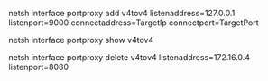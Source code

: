 netsh interface portproxy add v4tov4  listenaddress=127.0.0.1 listenport=9000 connectaddress=TargetIp connectport=TargetPort

netsh interface  portproxy show  v4tov4

netsh interface  portproxy delete v4tov4 listenaddress=172.16.0.4 listenport=8080
